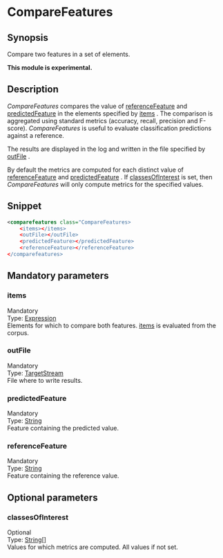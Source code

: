 <h1 class="module">CompareFeatures</h1>

## Synopsis

Compare two features in a set of elements.

**This module is experimental.**

## Description

 *CompareFeatures* compares the value of <a href="#referenceFeature" class="param">referenceFeature</a> and <a href="#predictedFeature" class="param">predictedFeature</a> in the elements specified by <a href="#items" class="param">items</a> . The comparison is aggregated using standard metrics (accuracy, recall, precision and F-score). *CompareFeatures* is useful to evaluate classification predictions against a reference.

The results are displayed in the log and written in the file specified by <a href="#outFile" class="param">outFile</a> .

By default the metrics are computed for each distinct value of <a href="#referenceFeature" class="param">referenceFeature</a> and <a href="#predictedFeature" class="param">predictedFeature</a> . If <a href="#classesOfInterest" class="param">classesOfInterest</a> is set, then *CompareFeatures* will only compute metrics for the specified values.

## Snippet



```xml
<comparefeatures class="CompareFeatures>
    <items></items>
    <outFile></outFile>
    <predictedFeature></predictedFeature>
    <referenceFeature></referenceFeature>
</comparefeatures>
```

## Mandatory parameters

<h3 id="items" class="param">items</h3>

<div class="param-level param-level-mandatory">Mandatory
</div>
<div class="param-type">Type: <a href="../converter/fr.inra.maiage.bibliome.alvisnlp.core.corpus.expressions.Expression" class="converter">Expression</a>
</div>
Elements for which to compare both features. <a href="#items" class="param">items</a> is evaluated from the corpus.

<h3 id="outFile" class="param">outFile</h3>

<div class="param-level param-level-mandatory">Mandatory
</div>
<div class="param-type">Type: <a href="../converter/fr.inra.maiage.bibliome.util.streams.TargetStream" class="converter">TargetStream</a>
</div>
File where to write results.

<h3 id="predictedFeature" class="param">predictedFeature</h3>

<div class="param-level param-level-mandatory">Mandatory
</div>
<div class="param-type">Type: <a href="../converter/java.lang.String" class="converter">String</a>
</div>
Feature containing the predicted value.

<h3 id="referenceFeature" class="param">referenceFeature</h3>

<div class="param-level param-level-mandatory">Mandatory
</div>
<div class="param-type">Type: <a href="../converter/java.lang.String" class="converter">String</a>
</div>
Feature containing the reference value.

## Optional parameters

<h3 id="classesOfInterest" class="param">classesOfInterest</h3>

<div class="param-level param-level-optional">Optional
</div>
<div class="param-type">Type: <a href="../converter/java.lang.String%5B%5D" class="converter">String[]</a>
</div>
Values for which metrics are computed. All values if not set.

